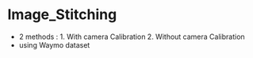 # Image_Stitching
- 2 methods : 1. With camera Calibration
              2. Without camera Calibration
- using Waymo dataset
